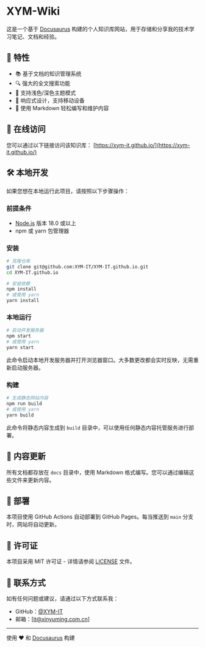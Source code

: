 # XYM-Wiki

这是一个基于 [Docusaurus](https://docusaurus.io/) 构建的个人知识库网站，用于存储和分享我的技术学习笔记、文档和经验。

## 🌟 特性

- 📚 基于文档的知识管理系统
- 🔍 强大的全文搜索功能
- 🌙 支持浅色/深色主题模式
- 📱 响应式设计，支持移动设备
- 📝 使用 Markdown 轻松编写和维护内容

## 🚀 在线访问

您可以通过以下链接访问该知识库：
[https://xym-it.github.io/](https://xym-it.github.io/)

## 🛠️ 本地开发

如果您想在本地运行此项目，请按照以下步骤操作：

### 前提条件

- [Node.js](https://nodejs.org/en/download/) 版本 18.0 或以上
- npm 或 yarn 包管理器

### 安装

```bash
# 克隆仓库
git clone git@github.com:XYM-IT/XYM-IT.github.io.git
cd XYM-IT.github.io

# 安装依赖
npm install
# 或使用 yarn
yarn install
```

### 本地运行

```bash
# 启动开发服务器
npm start
# 或使用 yarn
yarn start
```

此命令启动本地开发服务器并打开浏览器窗口。大多数更改都会实时反映，无需重新启动服务器。

### 构建

```bash
# 生成静态网站内容
npm run build
# 或使用 yarn
yarn build
```

此命令将静态内容生成到 `build` 目录中，可以使用任何静态内容托管服务进行部署。

## 📝 内容更新

所有文档都存放在 `docs` 目录中，使用 Markdown 格式编写。您可以通过编辑这些文件来更新内容。

## 🔄 部署

本项目使用 GitHub Actions 自动部署到 GitHub Pages。每当推送到 `main` 分支时，网站将自动更新。

## 📜 许可证

本项目采用 MIT 许可证 - 详情请参阅 [LICENSE](LICENSE) 文件。

## 📧 联系方式

如有任何问题或建议，请通过以下方式联系我：

- GitHub：[@XYM-IT](https://github.com/XYM-IT)
- 邮箱：[it@xinyuming.com.cn]

---

使用 ❤️ 和 [Docusaurus](https://docusaurus.io/) 构建
